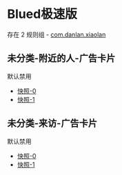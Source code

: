 # Blued极速版

存在 2 规则组 - [com.danlan.xiaolan](/src/apps/com.danlan.xiaolan.ts)

## 未分类-附近的人-广告卡片

默认禁用

- [快照-0](https://i.gkd.li/i/13421613)
- [快照-1](https://i.gkd.li/i/13421622)

## 未分类-来访-广告卡片

默认禁用

- [快照-0](https://i.gkd.li/i/13421923)
- [快照-1](https://i.gkd.li/i/13422170)
